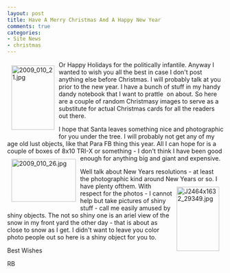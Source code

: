 ```yaml
---
layout: post
title: Have A Merry Christmas And A Happy New Year
comments: true
categories:
- Site News
- christmas
---
```

<a rel="lightbox" href="/wp-content/uploads/2009/12/2009_010_21.jpg"><img title="2009_010_21.jpg" src="/wp-content/uploads/2009/12/.thumbs/.2009_010_21.jpg" border="0" alt="2009_010_21.jpg" hspace="10" vspace="10" width="100" height="150" align="left" /></a>Or Happy Holidays for the politically infantile. Anyway I wanted to wish you all the best in case I don't post anything else before Christmas. I will probably talk at you prior to the new year. I have a bunch of stuff in my handy dandy notebook that I want to prattle  on about. So here are a couple of random Christmasy images to serve as a substitute for actual Christmas cards for all the readers out there.

I hope that Santa leaves something nice and photographic for you under the tree. I will probably not get any of my age old lust objects, like that Para FB thing this year. All I can hope for is a couple of boxes of 8x10 TRI-X or something - I don't think I have been good enough for anything big and giant and expensive.<a rel="lightbox" href="/wp-content/uploads/2009/12/2009_010_26.jpg"><img title="2009_010_26.jpg" src="/wp-content/uploads/2009/12/.thumbs/.2009_010_26.jpg" border="0" alt="2009_010_26.jpg" hspace="10" vspace="10" width="150" height="100" align="left" /></a>

Well talk about New Years resolutions - at least the photographic kind around New Years or so. I have plenty of<a rel="lightbox" href="/wp-content/uploads/2009/12/J2464x1632_29349.jpg"><img title="J2464x1632_29349.jpg" src="/wp-content/uploads/2009/12/.thumbs/.J2464x1632_29349.jpg" border="0" alt="J2464x1632_29349.jpg" hspace="10" vspace="10" width="99" height="150" align="right" /></a>them. With respect for the photos - I cannot help but take pictures of shiny stuff - call me easily amused by shiny objects. The not so shiny one is an ariel view of the snow in my front yard the other day - that is about as close to snow as I get. I didn't want to leave you color photo people out so here is a shiny object for you to.

Best Wishes

RB
